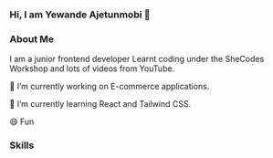 ### Hi, I am Yewande Ajetunmobi 🥰

### About Me
  I am a junior frontend developer
  Learnt coding under the SheCodes Workshop and lots of videos from YouTube. 


 🔭 I’m currently working on E-commerce applications.

 🌱 I’m currently learning React and Tailwind CSS.

 😄 Fun 

### Skills 

<!--
**Wandeyajet/Wandeyajet** is a ✨ _special_ ✨ repository because its `README.md` (this file) appears on your GitHub profile.

Here are some ideas to get you started:

- 🔭 I’m currently working on ...
- 🌱 I’m currently learning ...
- 👯 I’m looking to collaborate on ...
- 🤔 I’m looking for help with ...
- 💬 Ask me about ...
- 📫 How to reach me: ...
- 😄 Pronouns: ...
- ⚡ Fun fact: ...
-->
